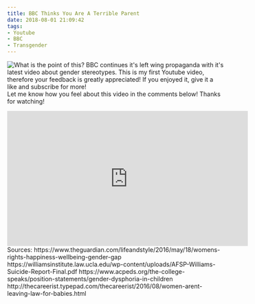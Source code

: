 ```yaml
---
title: BBC Thinks You Are A Terrible Parent
date: 2018-08-01 21:09:42
tags:
- Youtube
- BBC
- Transgender
---
```

![What is the point of this?](/images/bbcthumbnail.png)
BBC continues it's left wing propaganda with it's latest video about gender stereotypes.
This is my first Youtube video, therefore your feedback is greatly appreciated!
If you enjoyed it, give it a like and subscribe for more!<script async src="//pagead2.googlesyndication.com/pagead/js/adsbygoogle.js"></script><ins class="adsbygoogle" style="display:block; text-align:center;"  data-ad-layout="in-article"  data-ad-format="fluid"  data-ad-client="ca-pub-2164900147810573"  data-ad-slot="8817307412"></ins><script>(adsbygoogle = window.adsbygoogle || []).push({});</script>
Let me know how you feel about this video in the comments below!
Thanks for watching!

<iframe width="560" height="315" src="https://www.youtube.com/embed/B5bRU5SyfDU" frameborder="0" allow="autoplay; encrypted-media" allowfullscreen></iframe>
<!--more-->
Sources:
https://www.theguardian.com/lifeandstyle/2016/may/18/womens-rights-happiness-wellbeing-gender-gap
https://williamsinstitute.law.ucla.edu/wp-content/uploads/AFSP-Williams-Suicide-Report-Final.pdf
https://www.acpeds.org/the-college-speaks/position-statements/gender-dysphoria-in-children
http://thecareerist.typepad.com/thecareerist/2016/08/women-arent-leaving-law-for-babies.html
